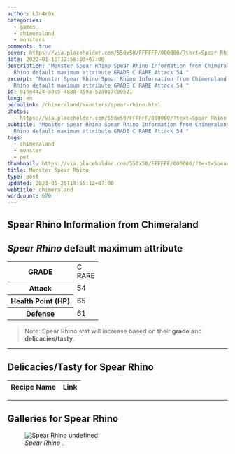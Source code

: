 ```yaml
---
author: L3n4r0x
categories:
  - games
  - chimeraland
  - monsters
comments: true
cover: https://via.placeholder.com/550x50/FFFFFF/000000/?text=Spear Rhino
date: 2022-01-10T12:56:03+07:00
description: "Monster Spear Rhino Spear Rhino Information from Chimeraland Spear
  Rhino default maximum attribute GRADE C RARE Attack 54 "
excerpt: "Monster Spear Rhino Spear Rhino Information from Chimeraland Spear
  Rhino default maximum attribute GRADE C RARE Attack 54 "
id: 816e4424-a0c5-4888-859a-52a017c00521
lang: en
permalink: /chimeraland/monsters/spear-rhino.html
photos:
  - https://via.placeholder.com/550x50/FFFFFF/000000/?text=Spear Rhino
subtitle: "Monster Spear Rhino Spear Rhino Information from Chimeraland Spear
  Rhino default maximum attribute GRADE C RARE Attack 54 "
tags:
  - chimeraland
  - monster
  - pet
thumbnail: https://via.placeholder.com/550x50/FFFFFF/000000/?text=Spear Rhino
title: Monster Spear Rhino
type: post
updated: 2023-05-25T18:55:12+07:00
webtitle: chimeraland
wordcount: 670
---
```


<link
  rel="stylesheet"
  href="https://rawcdn.githack.com/dimaslanjaka/Web-Manajemen/870a349/css/bootstrap-5-3-0-alpha3-wrapper.css"
/>
<section id="bootstrap-wrapper">
  <div data-bs-theme="dark">
    <h2>Spear Rhino Information from Chimeraland</h2>
    <h2 id="attribute"><i>Spear Rhino</i> default maximum attribute</h2>
    <div class="row">
      <div class="col mb-2">
        <div class="card">
          <div class="card-body">
            <table>
              <tr>
                <th>GRADE</th>
                <td>C <br /><span class="text-primary">RARE</span></td>
              </tr>
              <tr>
                <th>Attack</th>
                <td>54</td>
              </tr>
              <tr>
                <th>Health Point (HP)</th>
                <td>65</td>
              </tr>
              <tr>
                <th>Defense</th>
                <td>61</td>
              </tr>
            </table>
          </div>
        </div>
      </div>
    </div>
    <blockquote class="bd-callout bd-callout-warning">
      Note: Spear Rhino stat will increase based on their <b>grade</b> and
      <b>delicacies/tasty</b>.
    </blockquote>
    <hr />
    <h2 id="delicacies">Delicacies/Tasty for Spear Rhino</h2>
    <div class="card">
      <div class="card-body">
        <div class="table-responsive">
          <table class="table table-striped">
            <thead>
              <tr>
                <th>Recipe Name</th>
                <th>Link</th>
              </tr>
            </thead>
            <tbody></tbody>
          </table>
        </div>
      </div>
    </div>
    <hr />
    <div id="gallery">
      <h2>Galleries for Spear Rhino</h2>
      <div class="row">
        <div class="col-lg-6 col-12">
          <figure>
            <img
              src="https://www.webmanajemen.com/undefined"
              alt="Spear Rhino undefined"
            />
            <figcaption style="word-wrap: break-word">
              <i>Spear Rhino</i> .
            </figcaption>
          </figure>
        </div>
      </div>
    </div>
  </div>
</section>